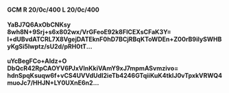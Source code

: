 #### GCM R 20/0c/400 L 20/0c/400
**YaBJ7Q6AxObCNKsy**<br/>**8wh8N+9Srj+s6x802wx/VrGFeoE92k8FICEXsCFaK3Y=**<br/>**I+dUBvdATCRL7X8VgejDATEknF0hD7BCjRBqKToWDEn+Z00rB9ilySWHByKgSi5lwptz/sU2d/pRH0tT...**<br/><br/>
**uYcBegFCo+Aldz+O**<br/>**DbQcR42RpCAOYV6PJxVlnKkiVAmY9xJ7mpmASvmzivo=**<br/>**hdnSpqKsuqw6f+vCS4UVVdUdI2ieTb4246GTqiiKuK4tkIJ0vTpxkVRWQ4muoJc7/HHJN+LY0UXnE6n2...**